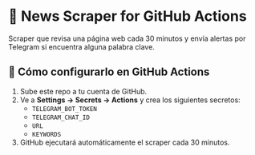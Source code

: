 # 📰 News Scraper for GitHub Actions

Scraper que revisa una página web cada 30 minutos y envía alertas por Telegram si encuentra alguna palabra clave.

## 🚀 Cómo configurarlo en GitHub Actions

1. Sube este repo a tu cuenta de GitHub.
2. Ve a **Settings → Secrets → Actions** y crea los siguientes secretos:
   - `TELEGRAM_BOT_TOKEN`
   - `TELEGRAM_CHAT_ID`
   - `URL`
   - `KEYWORDS`
3. GitHub ejecutará automáticamente el scraper cada 30 minutos.
